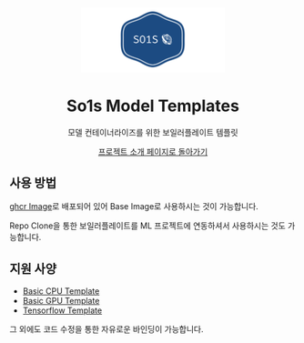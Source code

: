 <div align="center">

<img src="https://raw.githubusercontent.com/so1s/.github/main/static/logo.png" alt="So1s Logo" width="50%" />

# So1s Model Templates

모델 컨테이너라이즈를 위한 보일러플레이트 템플릿

[프로젝트 소개 페이지로 돌아가기](https://github.com/so1s)
  
</div>

## 사용 방법

[ghcr Image](https://github.com/so1s/so1s-model-templates/pkgs/container/model-templates)로 배포되어 있어 Base Image로 사용하시는 것이 가능합니다.

Repo Clone을 통한 보일러플레이트를 ML 프로젝트에 연동하셔서 사용하시는 것도 가능합니다.

## 지원 사양
- [Basic CPU Template](https://github.com/so1s/so1s-model-templates/tree/cpu)
- [Basic GPU Template](https://github.com/so1s/so1s-model-templates/tree/gpu)
- [Tensorflow Template](https://github.com/so1s/so1s-model-templates/tree/tensorflow)

그 외에도 코드 수정을 통한 자유로운 바인딩이 가능합니다.
